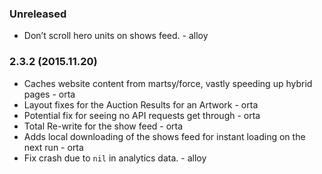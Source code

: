 ### Unreleased

* Don’t scroll hero units on shows feed. - alloy

### 2.3.2 (2015.11.20)

* Caches website content from martsy/force, vastly speeding up hybrid pages - orta
* Layout fixes for the Auction Results for an Artwork - orta
* Potential fix for seeing no API requests get through - orta
* Total Re-write for the show feed - orta
* Adds local downloading of the shows feed for instant loading on the next run - orta
* Fix crash due to `nil` in analytics data. - alloy

